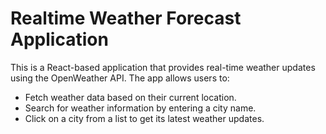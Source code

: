 # Realtime Weather Forecast Application

This is a React-based application that provides real-time weather updates using the OpenWeather API. The app allows users to:

- Fetch weather data based on their current location.
- Search for weather information by entering a city name.
- Click on a city from a list to get its latest weather updates.
